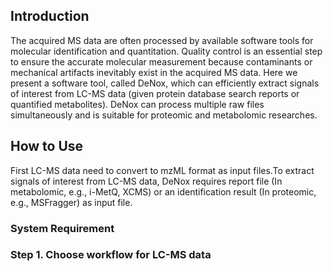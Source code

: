 ## Introduction
The acquired MS data are often processed by available software tools for molecular identification and quantitation. Quality control is an essential step to ensure the accurate molecular measurement because contaminants or mechanical artifacts inevitably exist in the acquired MS data. Here we present a software tool, called DeNox, which can efficiently extract signals of interest from LC-MS data (given protein database search reports or quantified metabolites). DeNox can process multiple raw files simultaneously and is suitable for proteomic and metabolomic researches.

## How to Use

First LC-MS data need to convert to mzML format as input files.To extract signals of interest from LC-MS data, DeNox requires report file (In metabolomic, e.g., i-MetQ, XCMS) or an identification result (In proteomic, e.g., MSFragger) as input file.
<br>

### System Requirement

### Step 1. Choose workflow for LC-MS data
